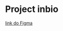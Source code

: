 # Project inbio


[link do Figma](https://www.figma.com/design/nyYXKhuL54nnMuvOArgVzq/Project-in-bio-(Community)-(Copy)?node-id=0-1&p=f&t=qp5NPIH2ut9UBXgx-0)